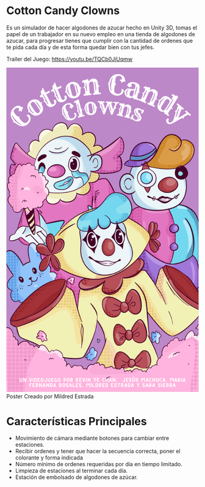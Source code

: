 
# Cotton Candy Clowns

Es un simulador de hacer algodones de azucar hecho en Unity 3D, tomas el papel de un trabajador en su nuevo empleo en una tienda de algodones de azucar, para progresar tienes que cumplir con la cantidad de ordenes que te pida cada día y de esta forma quedar bien con tus jefes.

Trailer del Juego: https://youtu.be/TQCb0JiUqmw



![Poster Creado por Mildred Estrada](Assets/Cotton_Candy_Clowns_Poster.png) Poster Creado por Mildred Estrada

# Características Principales

- Movimiento de cámara mediante botones para cambiar entre estaciones.
- Recibir ordenes y tener que hacer la secuencia correcta, poner el colorante y forma indicada
- Número mínimo de ordenes requeridas por día en tiempo limitado.
- Limpieza de estaciones al terminar cada día.
- Estación de embolsado de algodones de azúcar.
